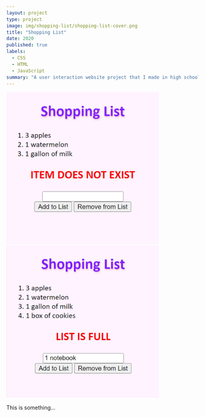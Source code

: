 ```yaml
---
layout: project
type: project
image: img/shopping-list/shopping-list-cover.png
title: "Shopping List"
date: 2020
published: true
labels:
  - CSS
  - HTML
  - JavaScript
summary: "A user interaction website project that I made in high school."
---
```


<div class="text-center">
  <img width="400px" src="../img/shopping-list/dne.png" >
  <img width="400px" src="../img/shopping-list/full.png" >
</div>

This is something...